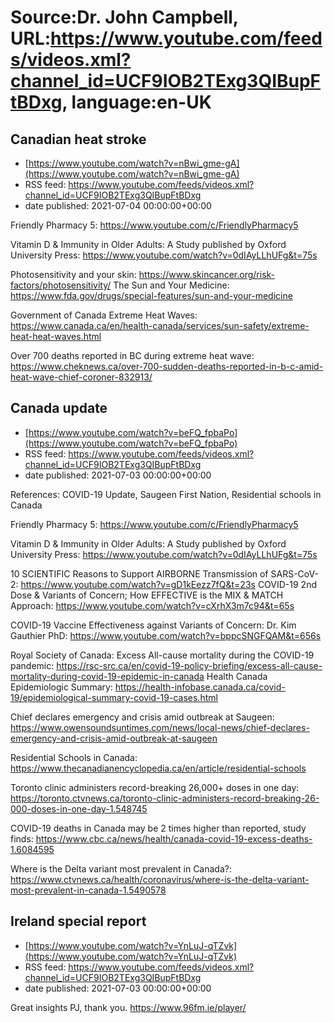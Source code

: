# Source:Dr. John Campbell, URL:https://www.youtube.com/feeds/videos.xml?channel_id=UCF9IOB2TExg3QIBupFtBDxg, language:en-UK

## Canadian heat stroke
 - [https://www.youtube.com/watch?v=nBwi_gme-gA](https://www.youtube.com/watch?v=nBwi_gme-gA)
 - RSS feed: https://www.youtube.com/feeds/videos.xml?channel_id=UCF9IOB2TExg3QIBupFtBDxg
 - date published: 2021-07-04 00:00:00+00:00

Friendly Pharmacy 5: https://www.youtube.com/c/FriendlyPharmacy5

Vitamin D & Immunity in Older Adults: A Study published by Oxford University Press: https://www.youtube.com/watch?v=0dIAyLLhUFg&t=75s

Photosensitivity and your skin: https://www.skincancer.org/risk-factors/photosensitivity/
The Sun and Your Medicine: https://www.fda.gov/drugs/special-features/sun-and-your-medicine

Government of Canada Extreme Heat Waves: https://www.canada.ca/en/health-canada/services/sun-safety/extreme-heat-heat-waves.html

Over 700 deaths reported in BC during extreme heat wave: https://www.cheknews.ca/over-700-sudden-deaths-reported-in-b-c-amid-heat-wave-chief-coroner-832913/

## Canada update
 - [https://www.youtube.com/watch?v=beFQ_fpbaPo](https://www.youtube.com/watch?v=beFQ_fpbaPo)
 - RSS feed: https://www.youtube.com/feeds/videos.xml?channel_id=UCF9IOB2TExg3QIBupFtBDxg
 - date published: 2021-07-03 00:00:00+00:00

References: COVID-19 Update, Saugeen First Nation, Residential schools in Canada

Friendly Pharmacy 5: https://www.youtube.com/c/FriendlyPharmacy5

Vitamin D & Immunity in Older Adults: A Study published by Oxford University Press: https://www.youtube.com/watch?v=0dIAyLLhUFg&t=75s
 

10 SCIENTIFIC Reasons to Support AIRBORNE Transmission of SARS-CoV-2: https://www.youtube.com/watch?v=gD1kEezz7fQ&t=23s
COVID-19 2nd Dose & Variants of Concern; How EFFECTIVE is the MIX & MATCH Approach: https://www.youtube.com/watch?v=cXrhX3m7c94&t=65s
 
COVID-19 Vaccine Effectiveness against Variants of Concern: Dr. Kim Gauthier PhD: https://www.youtube.com/watch?v=bppcSNGFQAM&t=656s
 
 Royal Society of Canada: Excess All-cause mortality during the COVID-19 pandemic: https://rsc-src.ca/en/covid-19-policy-briefing/excess-all-cause-mortality-during-covid-19-epidemic-in-canada
Health Canada Epidemiologic Summary: https://health-infobase.canada.ca/covid-19/epidemiological-summary-covid-19-cases.html

Chief declares emergency and crisis amid outbreak at Saugeen: https://www.owensoundsuntimes.com/news/local-news/chief-declares-emergency-and-crisis-amid-outbreak-at-saugeen

Residential Schools in Canada: https://www.thecanadianencyclopedia.ca/en/article/residential-schools

Toronto clinic administers record-breaking 26,000+
 doses in one day: https://toronto.ctvnews.ca/toronto-clinic-administers-record-breaking-26-000-doses-in-one-day-1.548745

COVID-19 deaths in Canada may be 2 times higher than reported, study finds: https://www.cbc.ca/news/health/canada-covid-19-excess-deaths-1.6084595

Where is the Delta variant most prevalent in Canada?: https://www.ctvnews.ca/health/coronavirus/where-is-the-delta-variant-most-prevalent-in-canada-1.5490578

## Ireland special report
 - [https://www.youtube.com/watch?v=YnLuJ-qTZvk](https://www.youtube.com/watch?v=YnLuJ-qTZvk)
 - RSS feed: https://www.youtube.com/feeds/videos.xml?channel_id=UCF9IOB2TExg3QIBupFtBDxg
 - date published: 2021-07-03 00:00:00+00:00

Great insights PJ, thank you. https://www.96fm.ie/player/

